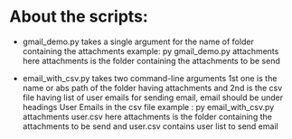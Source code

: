 # About the scripts:

- gmail_demo.py takes a single argument for the name of folder containing the attachments
        example: py gmail_demo.py attachments
                    here attachments is the folder containing the attachments to be send
                    
- email_with_csv.py takes two command-line arguments 1st one is the name or abs path of the folder having attachments 
        and 2nd is the csv file having list of user emails for sending email, email should be under headings User Emails in the csv file
        example : py email_with_csv.py attachments user.csv
                     here attachments is the folder containing the attachments to be send and user.csv contains user list to send email
